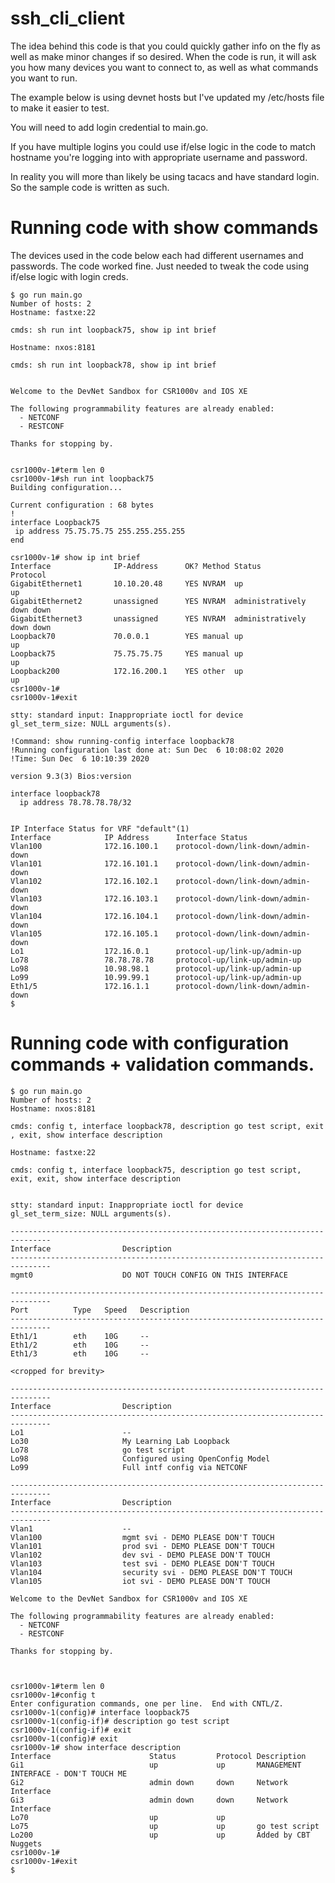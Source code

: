 # ssh_cli_client
The idea behind this code is that you could quickly gather info on the fly as well as make minor changes if so desired.
When the code is run, it will ask you how many devices you want to connect to,  as well as what commands you want to run.

The example below is using devnet hosts but I've updated my /etc/hosts file to make it easier to test.

You will need to add login credential to main.go.

If you have multiple logins you could use if/else logic in the code to match hostname you're logging into with appropriate username and password.

In reality you will more than likely be using tacacs and have standard login. So the sample code is written as such.

# Running code with show commands

The devices used in the code below each had different usernames and passwords. The code worked fine. Just needed to tweak the code using if/else logic
with login creds.

```
$ go run main.go 
Number of hosts: 2
Hostname: fastxe:22

cmds: sh run int loopback75, show ip int brief

Hostname: nxos:8181

cmds: sh run int loopback78, show ip int brief


Welcome to the DevNet Sandbox for CSR1000v and IOS XE
 
The following programmability features are already enabled:
  - NETCONF
  - RESTCONF
 
Thanks for stopping by.


csr1000v-1#term len 0
csr1000v-1#sh run int loopback75
Building configuration...

Current configuration : 68 bytes
!
interface Loopback75
 ip address 75.75.75.75 255.255.255.255
end

csr1000v-1# show ip int brief
Interface              IP-Address      OK? Method Status                Protocol
GigabitEthernet1       10.10.20.48     YES NVRAM  up                    up      
GigabitEthernet2       unassigned      YES NVRAM  administratively down down    
GigabitEthernet3       unassigned      YES NVRAM  administratively down down    
Loopback70             70.0.0.1        YES manual up                    up      
Loopback75             75.75.75.75     YES manual up                    up      
Loopback200            172.16.200.1    YES other  up                    up      
csr1000v-1#
csr1000v-1#exit

stty: standard input: Inappropriate ioctl for device
gl_set_term_size: NULL arguments(s).

!Command: show running-config interface loopback78
!Running configuration last done at: Sun Dec  6 10:08:02 2020
!Time: Sun Dec  6 10:10:39 2020

version 9.3(3) Bios:version  

interface loopback78
  ip address 78.78.78.78/32


IP Interface Status for VRF "default"(1)
Interface            IP Address      Interface Status
Vlan100              172.16.100.1    protocol-down/link-down/admin-down 
Vlan101              172.16.101.1    protocol-down/link-down/admin-down 
Vlan102              172.16.102.1    protocol-down/link-down/admin-down 
Vlan103              172.16.103.1    protocol-down/link-down/admin-down 
Vlan104              172.16.104.1    protocol-down/link-down/admin-down 
Vlan105              172.16.105.1    protocol-down/link-down/admin-down 
Lo1                  172.16.0.1      protocol-up/link-up/admin-up       
Lo78                 78.78.78.78     protocol-up/link-up/admin-up       
Lo98                 10.98.98.1      protocol-up/link-up/admin-up       
Lo99                 10.99.99.1      protocol-up/link-up/admin-up       
Eth1/5               172.16.1.1      protocol-down/link-down/admin-down 
$ 
```


# Running code with configuration commands + validation commands.

```
$ go run main.go
Number of hosts: 2
Hostname: nxos:8181

cmds: config t, interface loopback78, description go test script, exit , exit, show interface description

Hostname: fastxe:22

cmds: config t, interface loopback75, description go test script, exit, exit, show interface description


stty: standard input: Inappropriate ioctl for device
gl_set_term_size: NULL arguments(s).

-------------------------------------------------------------------------------
Interface                Description                                            
-------------------------------------------------------------------------------
mgmt0                    DO NOT TOUCH CONFIG ON THIS INTERFACE

-------------------------------------------------------------------------------
Port          Type   Speed   Description
-------------------------------------------------------------------------------
Eth1/1        eth    10G     --
Eth1/2        eth    10G     --
Eth1/3        eth    10G     --

<cropped for brevity>

-------------------------------------------------------------------------------
Interface                Description                                            
-------------------------------------------------------------------------------
Lo1                      --
Lo30                     My Learning Lab Loopback
Lo78                     go test script
Lo98                     Configured using OpenConfig Model
Lo99                     Full intf config via NETCONF

-------------------------------------------------------------------------------
Interface                Description                                            
-------------------------------------------------------------------------------
Vlan1                    --
Vlan100                  mgmt svi - DEMO PLEASE DON'T TOUCH
Vlan101                  prod svi - DEMO PLEASE DON'T TOUCH
Vlan102                  dev svi - DEMO PLEASE DON'T TOUCH
Vlan103                  test svi - DEMO PLEASE DON'T TOUCH
Vlan104                  security svi - DEMO PLEASE DON'T TOUCH
Vlan105                  iot svi - DEMO PLEASE DON'T TOUCH

Welcome to the DevNet Sandbox for CSR1000v and IOS XE
 
The following programmability features are already enabled:
  - NETCONF
  - RESTCONF
 
Thanks for stopping by.



csr1000v-1#term len 0
csr1000v-1#config t
Enter configuration commands, one per line.  End with CNTL/Z.
csr1000v-1(config)# interface loopback75
csr1000v-1(config-if)# description go test script
csr1000v-1(config-if)# exit
csr1000v-1(config)# exit
csr1000v-1# show interface description
Interface                      Status         Protocol Description
Gi1                            up             up       MANAGEMENT INTERFACE - DON'T TOUCH ME
Gi2                            admin down     down     Network Interface
Gi3                            admin down     down     Network Interface
Lo70                           up             up       
Lo75                           up             up       go test script
Lo200                          up             up       Added by CBT Nuggets
csr1000v-1#
csr1000v-1#exit
$ 

```


